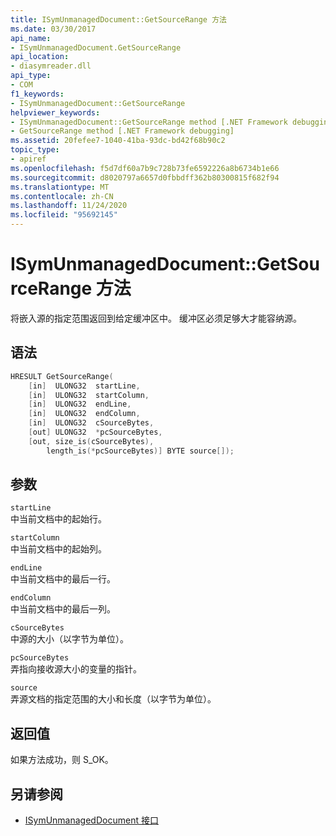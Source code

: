 ```yaml
---
title: ISymUnmanagedDocument::GetSourceRange 方法
ms.date: 03/30/2017
api_name:
- ISymUnmanagedDocument.GetSourceRange
api_location:
- diasymreader.dll
api_type:
- COM
f1_keywords:
- ISymUnmanagedDocument::GetSourceRange
helpviewer_keywords:
- ISymUnmanagedDocument::GetSourceRange method [.NET Framework debugging]
- GetSourceRange method [.NET Framework debugging]
ms.assetid: 20fefee7-1040-41ba-93dc-bd42f68b90c2
topic_type:
- apiref
ms.openlocfilehash: f5d7df60a7b9c728b73fe6592226a8b6734b1e66
ms.sourcegitcommit: d8020797a6657d0fbbdff362b80300815f682f94
ms.translationtype: MT
ms.contentlocale: zh-CN
ms.lasthandoff: 11/24/2020
ms.locfileid: "95692145"
---
```

# <a name="isymunmanageddocumentgetsourcerange-method"></a>ISymUnmanagedDocument::GetSourceRange 方法

将嵌入源的指定范围返回到给定缓冲区中。 缓冲区必须足够大才能容纳源。  
  
## <a name="syntax"></a>语法  
  
```cpp  
HRESULT GetSourceRange(  
    [in]  ULONG32  startLine,  
    [in]  ULONG32  startColumn,  
    [in]  ULONG32  endLine,  
    [in]  ULONG32  endColumn,  
    [in]  ULONG32  cSourceBytes,  
    [out] ULONG32  *pcSourceBytes,  
    [out, size_is(cSourceBytes),  
        length_is(*pcSourceBytes)] BYTE source[]);  
```  
  
## <a name="parameters"></a>参数  

 `startLine`  
 中当前文档中的起始行。  
  
 `startColumn`  
 中当前文档中的起始列。  
  
 `endLine`  
 中当前文档中的最后一行。  
  
 `endColumn`  
 中当前文档中的最后一列。  
  
 `cSourceBytes`  
 中源的大小（以字节为单位）。  
  
 `pcSourceBytes`  
 弄指向接收源大小的变量的指针。  
  
 `source`  
 弄源文档的指定范围的大小和长度（以字节为单位）。  
  
## <a name="return-value"></a>返回值  

 如果方法成功，则 S_OK。  
  
## <a name="see-also"></a>另请参阅

- [ISymUnmanagedDocument 接口](isymunmanageddocument-interface.md)
